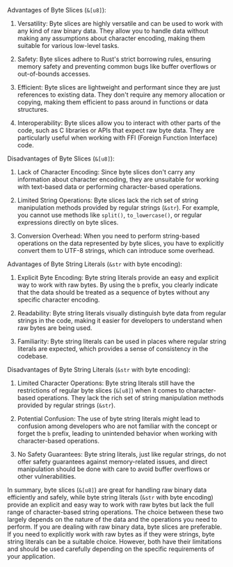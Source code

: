




Advantages of Byte Slices (`&[u8]`):

1. Versatility: Byte slices are highly versatile and can be used to work with any kind of raw binary data. They allow you to handle data without making any assumptions about character encoding, making them suitable for various low-level tasks.

2. Safety: Byte slices adhere to Rust's strict borrowing rules, ensuring memory safety and preventing common bugs like buffer overflows or out-of-bounds accesses.

3. Efficient: Byte slices are lightweight and performant since they are just references to existing data. They don't require any memory allocation or copying, making them efficient to pass around in functions or data structures.

4. Interoperability: Byte slices allow you to interact with other parts of the code, such as C libraries or APIs that expect raw byte data. They are particularly useful when working with FFI (Foreign Function Interface) code.

Disadvantages of Byte Slices (`&[u8]`):

1. Lack of Character Encoding: Since byte slices don't carry any information about character encoding, they are unsuitable for working with text-based data or performing character-based operations.

2. Limited String Operations: Byte slices lack the rich set of string manipulation methods provided by regular strings (`&str`). For example, you cannot use methods like `split()`, `to_lowercase()`, or regular expressions directly on byte slices.

3. Conversion Overhead: When you need to perform string-based operations on the data represented by byte slices, you have to explicitly convert them to UTF-8 strings, which can introduce some overhead.

Advantages of Byte String Literals (`&str` with byte encoding):

1. Explicit Byte Encoding: Byte string literals provide an easy and explicit way to work with raw bytes. By using the `b` prefix, you clearly indicate that the data should be treated as a sequence of bytes without any specific character encoding.

2. Readability: Byte string literals visually distinguish byte data from regular strings in the code, making it easier for developers to understand when raw bytes are being used.

3. Familiarity: Byte string literals can be used in places where regular string literals are expected, which provides a sense of consistency in the codebase.

Disadvantages of Byte String Literals (`&str` with byte encoding):

1. Limited Character Operations: Byte string literals still have the restrictions of regular byte slices (`&[u8]`) when it comes to character-based operations. They lack the rich set of string manipulation methods provided by regular strings (`&str`).

2. Potential Confusion: The use of byte string literals might lead to confusion among developers who are not familiar with the concept or forget the `b` prefix, leading to unintended behavior when working with character-based operations.

3. No Safety Guarantees: Byte string literals, just like regular strings, do not offer safety guarantees against memory-related issues, and direct manipulation should be done with care to avoid buffer overflows or other vulnerabilities.

In summary, byte slices (`&[u8]`) are great for handling raw binary data efficiently and safely, while byte string literals (`&str` with byte encoding) provide an explicit and easy way to work with raw bytes but lack the full range of character-based string operations. The choice between these two largely depends on the nature of the data and the operations you need to perform. If you are dealing with raw binary data, byte slices are preferable. If you need to explicitly work with raw bytes as if they were strings, byte string literals can be a suitable choice. However, both have their limitations and should be used carefully depending on the specific requirements of your application.